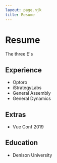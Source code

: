 ```yaml
---
layout: page.njk
title: Resume
---
```


# Resume

The three E's

## Experience

* Optoro
* iStrategyLabs
* General Assembly
* General Dynamics

## Extras

* Vue Conf 2019

## Education

* Denison University
